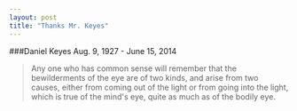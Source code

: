 ```yaml
---
layout: post
title: "Thanks Mr. Keyes"
---
```

###Daniel Keyes
Aug. 9, 1927 - June 15, 2014

> Any one who has common sense will remember that the bewilderments of the eye are of two kinds, and arise from two causes, either from coming out of the light or from going into the light, which is true of the mind's eye, quite as much as of the bodily eye.


